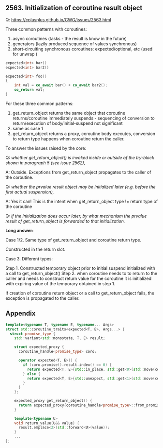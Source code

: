 ## 2563. Initialization of coroutine result object

Q: https://cplusplus.github.io/CWG/issues/2563.html

Three common patterns with coroutines:

1. async coroutines (tasks - the result is know in the future)
2. generators (lazily produced sequence of values synchronous)
3. short-circuiting synchronous coroutines: expected/optional, etc (used for unwrap )

```c++
expected<int> bar()
expected<int> bar2()

expected<int> foo()
{
    int val = co_await bar() + co_await bar2();
    co_return val;
}
```

For these three common patterns:

1. get_return_object returns the same object that coroutine returns/coroutine immediately suspends - sequencing of conversion to return/execution of body/initial-suspend not significant
2. same as case 1
3. get_return_object returns a proxy, coroutine body executes, conversion to return type happens when coroutine return the caller.

To answer the issues raised by the core:

Q: _whether get_return_object() is invoked inside or outside of the try-block shown in paragraph 5 (see issue 2562),_

A: Outside. Exceptions from get_return_object propagates to the caller of the coroutine.

Q: _whether the prvalue result object may be initialized later (e.g. before the first actual suspension),_

A: Yes it can! This is the intent when get_return_object type != return type of the coroutine

Q: _if the initialization does occur later, by what mechanism the prvalue result of get_return_object is forwarded to that initialization._

**Long answer:**

Case 1/2. Same type of get_return_object and coroutine return type.

Constructed in the return slot.

Case 3. Different types:

Step 1. Constructed temporary object prior to initial suspend initialized with a call to get_return_object()
Step 2. when coroutine needs to to return to the caller and needs to construct return value for the coroutine
it is initialized with expiring value of the temporary obtained in step 1.

If creation of coroutine return object or a call to get_return_object fails, the exception is propagated to the caller.

## Appendix

```c++
template<typename T, typename E, typename... Args>
struct std::coroutine_traits<expected<T, E>, Args...> {
  struct promise_type {
    std::variant<std::monostate, T, E> result;

    struct expected_proxy {
      coroutine_handle<promise_type> coro;

      operator expected<T, E>() {
        if (coro.promise().result.index() == 0) {
          return expected<T, E>{std::in_place, std::get<0>(std::move(coro.promise().result))};
        } else {
          return expected<T, E>{std::unexpect, std::get<1>(std::move(coro.promise().result))};
        }
      }
    };

    expected_proxy get_return_object() {
      return expected_proxy{coroutine_handle<promise_type>::from_promise(*this)};
    }

    template<typename U>
    void return_value(U&& value) {
      result.emplace<2>(std::forward<U>(value));
    }
    ...
};
```
